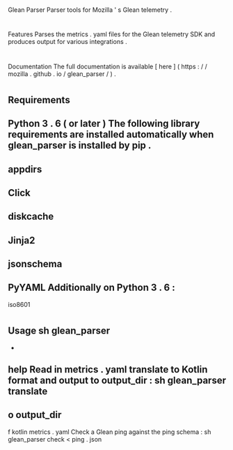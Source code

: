 #
Glean
Parser
Parser
tools
for
Mozilla
'
s
Glean
telemetry
.
#
#
Features
Parses
the
metrics
.
yaml
files
for
the
Glean
telemetry
SDK
and
produces
output
for
various
integrations
.
#
#
Documentation
The
full
documentation
is
available
[
here
]
(
https
:
/
/
mozilla
.
github
.
io
/
glean_parser
/
)
.
#
#
Requirements
-
Python
3
.
6
(
or
later
)
The
following
library
requirements
are
installed
automatically
when
glean_parser
is
installed
by
pip
.
-
appdirs
-
Click
-
diskcache
-
Jinja2
-
jsonschema
-
PyYAML
Additionally
on
Python
3
.
6
:
-
iso8601
#
#
Usage
sh
glean_parser
-
-
help
Read
in
metrics
.
yaml
translate
to
Kotlin
format
and
output
to
output_dir
:
sh
glean_parser
translate
-
o
output_dir
-
f
kotlin
metrics
.
yaml
Check
a
Glean
ping
against
the
ping
schema
:
sh
glean_parser
check
<
ping
.
json
